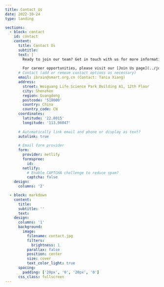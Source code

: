 ```yaml
---
title: Contact Us
date: 2022-10-24
type: landing

sections:
  - block: contact
    id: contact
    content:
      title: Contact Us
      subtitle:
      text: |
        Ready to join our team? Get in touch with us for more information about current opportunities or to discuss potential collaborations.
        
        For career opportunities, please visit our [Join Us page](../join-us/).
      # Contact (add or remove contact options as necessary)
      email: ibrain@smart.org.cn (Contact: Tania Xiang)
      address:
        street: Weiguang Life Science Park Building A1, 12th Floor
        city: Shenzhen
        region: Guangdong
        postcode: '518000'
        country: China
        country_code: CN
      coordinates:
        latitude: '22.8015'
        longitude: '113.96047'
    
      # Automatically link email and phone or display as text?
      autolink: true
    
      # Email form provider
      form:
        provider: netlify
        formspree:
          id:
        netlify:
          # Enable CAPTCHA challenge to reduce spam?
          captcha: false
    design:
      columns: '2'

  - block: markdown
    content:
      title:
      subtitle: ''
      text:
    design:
      columns: '1'
      background:
        image: 
          filename: contact.jpg
          filters:
            brightness: 1
          parallax: false
          position: center
          size: cover
          text_color_light: true
      spacing:
        padding: ['20px', '0', '20px', '0']
      css_class: fullscreen
---
```


